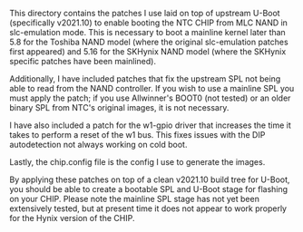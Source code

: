 This directory contains the patches I use laid on top of upstream
U-Boot (specifically v2021.10) to enable booting the NTC CHIP from MLC
NAND in slc-emulation mode. This is necessary to boot a mainline kernel
later than 5.8 for the Toshiba NAND model (where the original
slc-emulation patches first appeared) and 5.16 for the SKHynix NAND
model (where the SKHynix specific patches have been mainlined).

Additionally, I have included patches that fix the upstream SPL not
being able to read from the NAND controller. If you wish to use a
mainline SPL you must apply the patch; if you use Allwinner's BOOT0
(not tested) or an older binary SPL from NTC's original images, it
is not necessary.

I have also included a patch for the w1-gpio driver that increases
the time it takes to perform a reset of the w1 bus. This fixes issues
with the DIP autodetection not always working on cold boot.

Lastly, the chip.config file is the config I use to generate the
images.

By applying these patches on top of a clean v2021.10 build tree for
U-Boot, you should be able to create a bootable SPL and U-Boot stage
for flashing on your CHIP. Please note the mainline SPL stage has
not yet been extensively tested, but at present time it does not
appear to work properly for the Hynix version of the CHIP.

